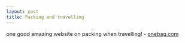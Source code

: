 ```yaml
---
layout: post
title: Packing and travelling
---
```


one good amazing website on packing when travelling! - [onebag.com](http://www.onebag.com/)
